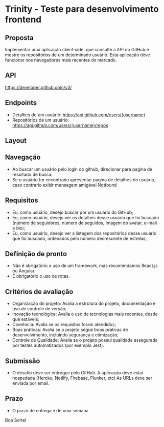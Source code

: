 Trinity - Teste para desenvolvimento frontend
======================

## Proposta

Implementar uma aplicação client-side, que consulte a API do GitHub e mostre os repositórios de um determinado usuário. Esta aplicação deve funcionar nos navegadores mais recentes do mercado.

## API
https://developer.github.com/v3/

## Endpoints
- Detalhes de um usuário: https://api.github.com/users/{username}
- Repositórios de um usuário: https://api.github.com/users/{username}/repos

## Layout

## Navegação
- Ao buscar um usuário pelo login do github, direcionar para pagina de resultado de busca.
- Se o usuário for encontrado apresentar pagina de detalhes do usuário, caso contrario exibir mensagem amigável Notfound

## Requisitos
- Eu, como usuário, desejo buscar por um usuário do GitHub;
- Eu, como usuário, desejo ver os detalhes desse usuário que foi buscado (número de seguidores, número de seguidos, imagem do avatar, e-mail e bio);
- Eu, como usuário, desejo ver a listagem dos repositórios desse usuário que foi buscado, ordenados pelo número decrescente de estrelas;


## Definição de pronto
- Não é obrigatório o uso de um framework, mas recomendamos React.js ou Angular.
- É obrigatório o uso de rotas.

## Critérios de avaliação
- Organização do projeto: Avalia a estrutura do projeto, documentação e uso de controle de versão;
- Inovação tecnológica: Avalia o uso de tecnologias mais recentes, desde que estáveis;
- Coerência: Avalia se os requisitos foram atendidos;
- Boas práticas: Avalia se o projeto segue boas práticas de desenvolvimento, incluindo segurança e otimização;
- Controle de Qualidade: Avalia se o projeto possui qualidade assegurada por testes automatizados (por exemplo Jest).

## Submissão
- O desafio deve ser entregue pelo GitHub. A aplicação deve estar hospedada (Heroku, Netlify, Firebase, Plunker, etc) As URLs deve ser enviada por email.

## Prazo
- O prazo de entrega é de uma semana
 
Boa Sorte!
